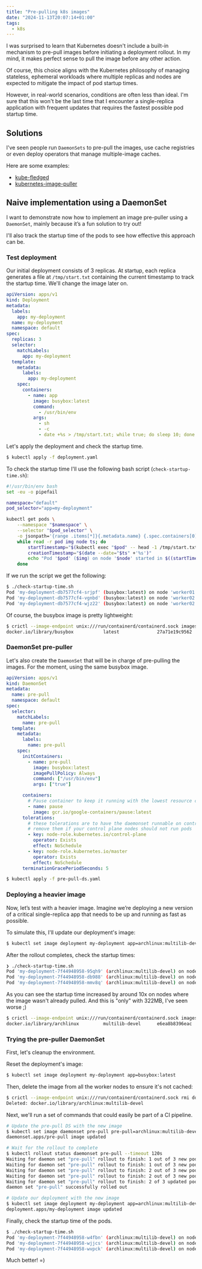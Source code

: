 ```yaml
---
title: "Pre-pulling k8s images"
date: "2024-11-13T20:07:14+01:00"
tags:
  - k8s
---
```


I was surprised to learn that Kubernetes doesn't include a built-in mechanism to pre-pull images before initiating a deployment rollout.
In my mind, it makes perfect sense to pull the image before any other action.

Of course, this choice aligns with the Kubernetes philosophy of managing stateless,
ephemeral workloads where multiple replicas and nodes are expected to mitigate
the impact of pod startup times.

However, in real-world scenarios, conditions are often less than ideal. I'm
sure that this won't be the last time that I encounter a single-replica application
with frequent updates that requires the fastest possible pod startup time.

## Solutions

I've seen people run `DaemonSets` to pre-pull the images, use cache registries
or even deploy operators that manage multiple-image caches.

Here are some examples:

- [kube-fledged](https://github.com/senthilrch/kube-fledged)
- [kubernetes-image-puller](https://github.com/che-incubator/kubernetes-image-puller)

## Naive implementation using a DaemonSet

I want to demonstrate now how to implement an image pre-puller using a `DaemonSet`,
mainly because it’s a fun solution to try out!

I'll also track the startup time of the pods to see how effective this approach can be.

### Test deployment

Our initial deployment consists of 3 replicas. At startup, each replica
generates a file at `/tmp/start.txt` containing the current timestamp to track
the startup time. We'll change the image later on.

```yaml
apiVersion: apps/v1
kind: Deployment
metadata:
  labels:
    app: my-deployment
  name: my-deployment
  namespace: default
spec:
  replicas: 3
  selector:
    matchLabels:
      app: my-deployment
  template:
    metadata:
      labels:
        app: my-deployment
    spec:
      containers:
        - name: app
          image: busybox:latest
          command:
            - /usr/bin/env
          args:
            - sh
            - -c
            - date +%s > /tmp/start.txt; while true; do sleep 10; done
```

Let's apply the deployment and check the startup time.

```sh
$ kubectl apply -f deployment.yaml
```

To check the startup time I'll use the following bash script (`check-startup-time.sh`):

```bash
#!/usr/bin/env bash
set -eu -o pipefail

namespace="default"
pod_selector="app=my-deployment"

kubectl get pods \
    --namespace "$namespace" \
    --selector "$pod_selector" \
    -o jsonpath='{range .items[*]}{.metadata.name} {.spec.containers[0].image} {.spec.nodeName} {.metadata.creationTimestamp}{"\n"}{end}' |
    while read -r pod img node ts; do
        startTimestamp="$(kubectl exec "$pod" -- head -1 /tmp/start.txt)"
        creationTimestamp="$(date --date="$ts" +'%s')"
        echo "Pod '$pod' ($img) on node '$node' started in $((startTimestamp - creationTimestamp)) seconds"
    done
```

If we run the script we get the following:

```sh
$ ./check-startup-time.sh
Pod 'my-deployment-db7577cf4-srjpf' (busybox:latest) on node 'worker01' started in 4 seconds
Pod 'my-deployment-db7577cf4-vgnbd' (busybox:latest) on node 'worker02' started in 3 seconds
Pod 'my-deployment-db7577cf4-wjz22' (busybox:latest) on node 'worker02' started in 4 seconds
```

Of course, the busybox image is pretty lightweight:

```sh
$ crictl --image-endpoint unix:///run/containerd/containerd.sock images | grep busy
docker.io/library/busybox           latest              27a71e19c9562       2.17MB
```

### DaemonSet pre-puller

Let's also create the `DaemonSet` that will be in charge of pre-pulling the images.
For the moment, using the same busybox image.

```yaml
apiVersion: apps/v1
kind: DaemonSet
metadata:
  name: pre-pull
  namespace: default
spec:
  selector:
    matchLabels:
      name: pre-pull
  template:
    metadata:
      labels:
        name: pre-pull
    spec:
      initContainers:
        - name: pre-pull
          image: busybox:latest
          imagePullPolicy: Always
          command: ["/usr/bin/env"]
          args: ["true"]

      containers:
        # Pause container to keep it running with the lowest resource consumption possible
        - name: pause
          image: gcr.io/google-containers/pause:latest
      tolerations:
        # these tolerations are to have the daemonset runnable on control plane nodes
        # remove them if your control plane nodes should not run pods
        - key: node-role.kubernetes.io/control-plane
          operator: Exists
          effect: NoSchedule
        - key: node-role.kubernetes.io/master
          operator: Exists
          effect: NoSchedule
      terminationGracePeriodSeconds: 5
```

```sh
$ kubectl apply -f pre-pull-ds.yaml
```

### Deploying a heavier image

Now, let’s test with a heavier image. Imagine we’re deploying a new version
of a critical single-replica app that needs to be up and running as fast as possible.

To simulate this, I'll update our deployment's image:

```sh
$ kubectl set image deployment my-deployment app=archlinux:multilib-devel
```

After the rollout completes, check the startup times:

```sh
❯ ./check-startup-time.sh
Pod 'my-deployment-7f44948958-95qh9' (archlinux:multilib-devel) on node 'worker01' started in 3 seconds
Pod 'my-deployment-7f44948958-db988' (archlinux:multilib-devel) on node 'worker02' started in 41 seconds
Pod 'my-deployment-7f44948958-mmv8q' (archlinux:multilib-devel) on node 'worker01' started in 32 seconds
```

As you can see the startup time increased by around 10x on nodes where
the image wasn't already pulled. And this is "only" with 322MB, I've seen
worse ;)

```sh
$ crictl --image-endpoint unix:///run/containerd/containerd.sock images  | grep archlinux
docker.io/library/archlinux         multilib-devel      e6ea8b8396eac       322MB
```

### Trying the pre-puller DaemonSet

First, let's cleanup the environment.

Reset the deployment's image:

```sh
$ kubectl set image deployment my-deployment app=busybox:latest
```

Then, delete the image from all the worker nodes to ensure it's not cached:

```sh
$ crictl --image-endpoint unix:///run/containerd/containerd.sock rmi docker.io/library/archlinux:multilib-devel
Deleted: docker.io/library/archlinux:multilib-devel
```

Next, we'll run a set of commands that could easily be part of a CI pipeline.

```sh
# Update the pre-pull DS with the new image
$ kubectl set image daemonset pre-pull pre-pull=archlinux:multilib-devel
daemonset.apps/pre-pull image updated
```

```sh
# Wait for the rollout to complete
$ kubectl rollout status daemonset pre-pull --timeout 120s
Waiting for daemon set "pre-pull" rollout to finish: 1 out of 3 new pods have been updated...
Waiting for daemon set "pre-pull" rollout to finish: 1 out of 3 new pods have been updated...
Waiting for daemon set "pre-pull" rollout to finish: 2 out of 3 new pods have been updated...
Waiting for daemon set "pre-pull" rollout to finish: 2 out of 3 new pods have been updated...
Waiting for daemon set "pre-pull" rollout to finish: 2 of 3 updated pods are available...
daemon set "pre-pull" successfully rolled out
```

```sh
# Update our deployment with the new image
$ kubectl set image deployment my-deployment app=archlinux:multilib-devel
deployment.apps/my-deployment image updated
```

Finally, check the startup time of the pods.

```sh
$ ./check-startup-time.sh
Pod 'my-deployment-7f44948958-w4fbn' (archlinux:multilib-devel) on node 'worker01' started in 5 seconds
Pod 'my-deployment-7f44948958-wjjcs' (archlinux:multilib-devel) on node 'worker01' started in 3 seconds
Pod 'my-deployment-7f44948958-wvpck' (archlinux:multilib-devel) on node 'worker02' started in 3 seconds
```

Much better! =)
